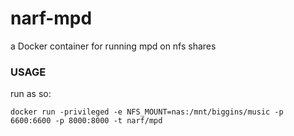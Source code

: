 # narf-mpd

a Docker container for running mpd on nfs shares

### USAGE

run as so:

`docker run -privileged -e NFS_MOUNT=nas:/mnt/biggins/music -p 6600:6600 -p 8000:8000 -t narf/mpd`
